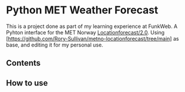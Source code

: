 # **Python MET Weather Forecast**
This is a project done as part of my learning experience at FunkWeb.
A Pyhton interface for the MET Norway [Locationforecast/2.0](https://api.met.no/weatherapi/locationforecast/2.0/documentation).
Using [https://github.com/Rory-Sullivan/metno-locationforecast/tree/main] as base, and editing it for my personal use.

## Contents

## How to use
